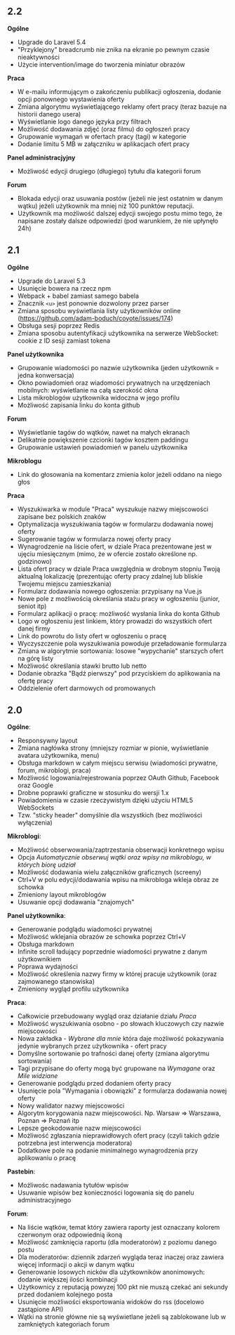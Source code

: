 ## 2.2

**Ogólne**
- Upgrade do Laravel 5.4
- "Przyklejony" breadcrumb nie znika na ekranie po pewnym czasie nieaktywności
- Użycie intervention/image do tworzenia miniatur obrazów

**Praca**

- W e-mailu informującym o zakończeniu publikacji ogłoszenia, dodanie opcji ponownego wystawienia oferty
- Zmiana algorytmu wyświetlającego reklamy ofert pracy (teraz bazuje na historii danego usera)
- Wyświetlanie logo danego języka przy filtrach
- Możliwość dodawania zdjęć (oraz filmu) do ogłoszeń pracy
- Grupowanie wymagań w ofertach pracy (tagi) w kategorie
- Dodanie limitu 5 MB w załączniku w aplikacjach ofert pracy

**Panel administracjyjny**

- Możliwość edycji drugiego (długiego) tytułu dla kategorii forum

**Forum**

- Blokada edycji oraz usuwania postów (jeżeli nie jest ostatnim w danym wątku) jeżeli użytkownik ma mniej niż 100 punktów reputacji.
- Użytkownik ma możliwość dalszej edycji swojego postu mimo tego, że napisane zostały dalsze odpowiedzi (pod warunkiem, że nie upłynęło 24h)

## 2.1

**Ogólne**
- Upgrade do Laravel 5.3
- Usunięcie bowera na rzecz npm
- Webpack + babel zamiast samego babela
- Znacznik `<u>` jest ponownie dozwolony przez parser 
- Zmiana sposobu wyświetlania listy użytkowników online (https://github.com/adam-boduch/coyote/issues/174)
- Obsługa sesji poprzez Redis
- Zmiana sposobu autentyfikacji użytkownika na serwerze WebSocket: cookie z ID sesji zamiast tokena

**Panel użytkownika**
- Grupowanie wiadomości po nazwie użytkownika (jeden użytkownik = jedna konwersacja)
- Okno powiadomień oraz wiadomości prywatnych na urzędzeniach mobilnych: wyświetlanie na całą szerokość okna
- Lista mikroblogów użytkownika widoczna w jego profilu
- Możliwość zapisania linku do konta github

**Forum**
- Wyświetlanie tagów do wątków, nawet na małych ekranach
- Delikatnie powiększenie czcionki tagów kosztem paddingu
- Grupowanie ustawień powiadomień w panelu użytkownika

**Mikroblogu**

- Link do głosowania na komentarz zmienia kolor jeżeli oddano na niego głos

**Praca**
- Wyszukiwarka w module "Praca" wyszukuje nazwy miejscowości zapisane bez polskich znaków
- Optymalizacja wyszukiwania tagów w formularzu dodawania nowej oferty
- Sugerowanie tagów w formularza nowej oferty pracy
- Wynagrodzenie na liście ofert, w dziale Praca prezentowane jest w ujęciu miesięcznym (mimo, że w ofercie zostało określone np. godzinowo)
- Lista ofert pracy w dziale Praca uwzględnia w drobnym stopniu Twoją aktualną lokalizację (prezentując oferty pracy zdalnej lub bliskie Twojemu miejscu zamieszkania)
- Formularz dodawania nowego ogłoszenia: przypisany na Vue.js
- Nowe pole z możliwością określania stażu pracy w ogłoszeniu (junior, seniot itp)
- Formularz aplikacji o pracę: możliwość wysłania linka do konta Github
- Logo w ogłoszeniu jest linkiem, który prowadzi do wszystkich ofert danej firmy
- Link do powrotu do listy ofert w ogłoszeniu o pracę
- Wyczyszczenie pola wyszukiwania powoduje przeładowanie formularza
- Zmiana w algorytmie sortowania: losowe "wypychanie" starszych ofert na górę listy
- Możliwość określania stawki brutto lub netto
- Dodanie obrazka "Bądź pierwszy" pod przyciskiem do aplikowania na ofertę pracy
- Oddzielenie ofert darmowych od promowanych

## 2.0

**Ogólne**:
- Responsywny layout
- Zmiana nagłówka strony (mniejszy rozmiar w pionie, wyświetlanie avatara użytkownika, menu)
- Obsługa markdown w całym miejscu serwisu (wiadomości prywatne, forum, mikroblogi, praca)
- Możliwość logowania/rejestrowania poprzez OAuth Github, Facebook oraz Google
- Drobne poprawki graficzne w stosunku do wersji 1.x
- Powiadomienia w czasie rzeczywistym dzięki użyciu HTML5 WebSockets
- Tzw. "sticky header" domyślnie dla wszystkich (bez możliwości wyłączenia)

**Mikroblogi**:
- Możliwość obserwowania/zaptrzestania obserwacji konkretnego wpisu
- Opcja *Automatycznie obserwuj wątki oraz wpisy na mikroblogu, w których biorę udział*
- Możliwość dodawania wielu załączników graficznych (screeny)
- Ctrl+V w polu edycji/dodawania wpisu na mikrobloga wkleja obraz ze schowka
- Zmieniony layout mikroblogów
- Usuwanie opcji dodawania "znajomych"

**Panel użytkownika**:
- Generowanie podglądu wiadomości prywatnej
- Możliwość wklejania obrazów ze schowka poprzez Ctrl+V
- Obsługa markdown
- Infinite scroll ładujący poprzednie wiadomości prywatne z danym użytkownikiem
- Poprawa wydajności
- Możliwość określenia nazwy firmy w której pracuje użytkownik (oraz zajmowanego stanowiska)
- Zmieniony wygląd profilu użytkownika

**Praca**:
- Całkowicie przebudowany wygląd oraz działanie działu *Praca*
- Możliwość wyszukiwania osobno - po słowach kluczowych czy nazwie miejscowości
- Nowa zakładka - *Wybrane dla mnie* która daje możliwość pokazywania jedynie wybranych przez użytkownika - ofert pracy
- Domyślne sortowanie po trafności danej oferty (zmiana algorytmu sortowania)
- Tagi przypisane do oferty mogą być grupowane na *Wymagane* oraz *Mile widziane*
- Generowanie podglądu przed dodaniem oferty pracy
- Usunięcie pola "Wymagania i obowiązki" z formularza dodawania nowej oferty
- Nowy walidator nazwy miejscowości
- Algorytm korygowania nazw miejscowości. Np. Warsaw => Warszawa, Poznan => Poznań itp
- Lepsze geokodowanie nazw miejscowości
- Możliwość zgłaszania nieprawidłowych ofert pracy (czyli takich gdzie potrzebna jest interwencja moderatora)
- Dodatkowe pole na podanie minimalnego wynagrodzenia przy aplikowaniu o pracę

**Pastebin**:
- Możliwośc nadawania tytułów wpisów
- Usuwanie wpisów bez konieczności logowania się do panelu administracyjnego

**Forum**:
- Na liście wątków, temat który zawiera raporty jest oznaczany kolorem czerwonym oraz odpowiednią ikoną
- Możliwość zamknięcia raportu (dla moderatorów) z poziomu danego postu
- Dla moderatorów: dziennik zdarzeń wygląda teraz inaczej oraz zawiera więcej informacji o akcji w danym wątku
- Generowanie losowych nicków dla użytkowników anonimowych: dodanie większej ilości kombinacji
- Użytkownicy z reputacją powyzej 100 pkt nie muszą czekać ani sekundy przed dodaniem kolejnego posta
- Usunięcie możliwości eksportowania widoków do rss (docelowo zastąpione API)
- Wątki na stronie główne nie są wyświetlane jeżeli są zablokowane lub w zamkniętych kategoriach forum
